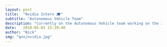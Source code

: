 ```yaml
---
layout: post
title:  "Nvidia Intern 🎓"
subtitle: "Autonomous Vehicle Team"
description: "Currently on the Autonomous Vehicle team working on the 3D simulation engine. "
date:   2018-05-01 15:39:40
author: "Nick"
img: "qnx/nvidia.jpg"
---
```


